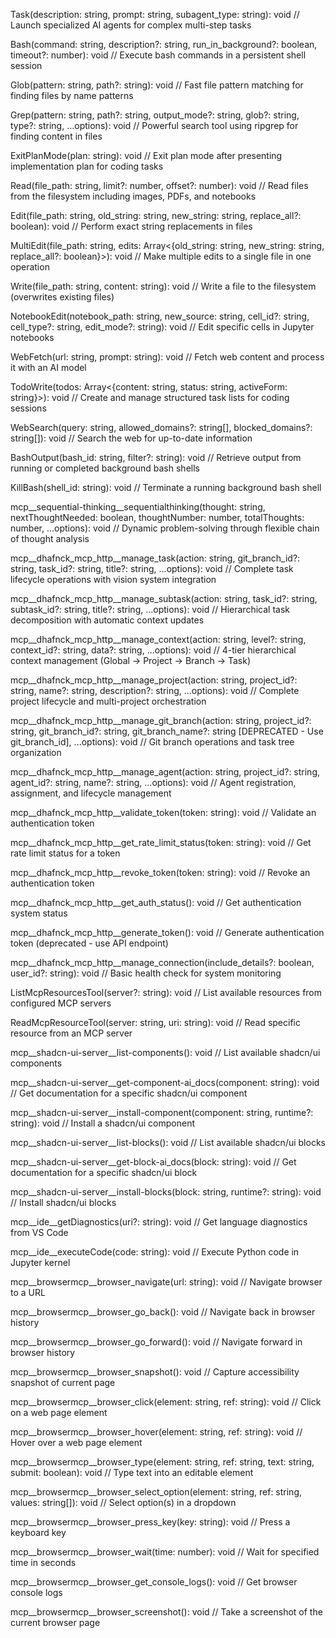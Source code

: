 Task(description: string, prompt: string, subagent_type: string): void
// Launch specialized AI agents for complex multi-step tasks


Bash(command: string, description?: string, run_in_background?:
boolean, timeout?: number): void
// Execute bash commands in a persistent shell session


Glob(pattern: string, path?: string): void
// Fast file pattern matching for finding files by name patterns


Grep(pattern: string, path?: string, output_mode?: string, glob?:
string, type?: string, ...options): void
// Powerful search tool using ripgrep for finding content in files


ExitPlanMode(plan: string): void
// Exit plan mode after presenting implementation plan for coding tasks


Read(file_path: string, limit?: number, offset?: number): void
// Read files from the filesystem including images, PDFs, and notebooks


Edit(file_path: string, old_string: string, new_string: string,
replace_all?: boolean): void
// Perform exact string replacements in files


MultiEdit(file_path: string, edits: Array<{old_string: string,
new_string: string, replace_all?: boolean}>): void
// Make multiple edits to a single file in one operation


Write(file_path: string, content: string): void
// Write a file to the filesystem (overwrites existing files)


NotebookEdit(notebook_path: string, new_source: string, cell_id?:
string, cell_type?: string, edit_mode?: string): void
// Edit specific cells in Jupyter notebooks


WebFetch(url: string, prompt: string): void
// Fetch web content and process it with an AI model


TodoWrite(todos: Array<{content: string, status: string, activeForm:
string}>): void
// Create and manage structured task lists for coding sessions


WebSearch(query: string, allowed_domains?: string[], blocked_domains?:
string[]): void
// Search the web for up-to-date information


BashOutput(bash_id: string, filter?: string): void
// Retrieve output from running or completed background bash shells


KillBash(shell_id: string): void
// Terminate a running background bash shell


mcp__sequential-thinking__sequentialthinking(thought: string,
nextThoughtNeeded: boolean, thoughtNumber: number, totalThoughts:
number, ...options): void
// Dynamic problem-solving through flexible chain of thought analysis


mcp__dhafnck_mcp_http__manage_task(action: string, git_branch_id?:
string, task_id?: string, title?: string, ...options): void
// Complete task lifecycle operations with vision system integration


mcp__dhafnck_mcp_http__manage_subtask(action: string, task_id?: string,
subtask_id?: string, title?: string, ...options): void
// Hierarchical task decomposition with automatic context updates


mcp__dhafnck_mcp_http__manage_context(action: string, level?: string,
context_id?: string, data?: string, ...options): void
// 4-tier hierarchical context management (Global → Project → Branch → 
Task)


mcp__dhafnck_mcp_http__manage_project(action: string, project_id?:
string, name?: string, description?: string, ...options): void
// Complete project lifecycle and multi-project orchestration


mcp__dhafnck_mcp_http__manage_git_branch(action: string, project_id?:
string, git_branch_id?: string, git_branch_name?: string [DEPRECATED - Use git_branch_id], ...options):
void
// Git branch operations and task tree organization


mcp__dhafnck_mcp_http__manage_agent(action: string, project_id?:
string, agent_id?: string, name?: string, ...options): void
// Agent registration, assignment, and lifecycle management


mcp__dhafnck_mcp_http__validate_token(token: string): void
// Validate an authentication token


mcp__dhafnck_mcp_http__get_rate_limit_status(token: string): void
// Get rate limit status for a token


mcp__dhafnck_mcp_http__revoke_token(token: string): void
// Revoke an authentication token


mcp__dhafnck_mcp_http__get_auth_status(): void
// Get authentication system status


mcp__dhafnck_mcp_http__generate_token(): void
// Generate authentication token (deprecated - use API endpoint)


mcp__dhafnck_mcp_http__manage_connection(include_details?: boolean,
user_id?: string): void
// Basic health check for system monitoring


ListMcpResourcesTool(server?: string): void
// List available resources from configured MCP servers


ReadMcpResourceTool(server: string, uri: string): void
// Read specific resource from an MCP server


mcp__shadcn-ui-server__list-components(): void
// List available shadcn/ui components


mcp__shadcn-ui-server__get-component-ai_docs(component: string): void
// Get documentation for a specific shadcn/ui component


mcp__shadcn-ui-server__install-component(component: string, runtime?:
string): void
// Install a shadcn/ui component


mcp__shadcn-ui-server__list-blocks(): void
// List available shadcn/ui blocks


mcp__shadcn-ui-server__get-block-ai_docs(block: string): void
// Get documentation for a specific shadcn/ui block


mcp__shadcn-ui-server__install-blocks(block: string, runtime?: string):
void
// Install shadcn/ui blocks


mcp__ide__getDiagnostics(uri?: string): void
// Get language diagnostics from VS Code


mcp__ide__executeCode(code: string): void
// Execute Python code in Jupyter kernel


mcp__browsermcp__browser_navigate(url: string): void
// Navigate browser to a URL


mcp__browsermcp__browser_go_back(): void
// Navigate back in browser history


mcp__browsermcp__browser_go_forward(): void
// Navigate forward in browser history


mcp__browsermcp__browser_snapshot(): void
// Capture accessibility snapshot of current page


mcp__browsermcp__browser_click(element: string, ref: string): void
// Click on a web page element


mcp__browsermcp__browser_hover(element: string, ref: string): void
// Hover over a web page element


mcp__browsermcp__browser_type(element: string, ref: string, text:
string, submit: boolean): void
// Type text into an editable element


mcp__browsermcp__browser_select_option(element: string, ref: string,
values: string[]): void
// Select option(s) in a dropdown


mcp__browsermcp__browser_press_key(key: string): void
// Press a keyboard key


mcp__browsermcp__browser_wait(time: number): void
// Wait for specified time in seconds


mcp__browsermcp__browser_get_console_logs(): void
// Get browser console logs


mcp__browsermcp__browser_screenshot(): void
// Take a screenshot of the current browser page